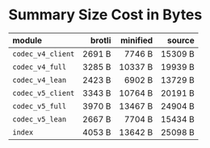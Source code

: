 # Summary Size Cost in Bytes

| module                         |   brotli | minified |   source |
|:-------------------------------|---------:|---------:|---------:|
| `codec_v4_client`              |   2691 B |   7746 B |  15309 B |
| `codec_v4_full`                |   3285 B |  10337 B |  19939 B |
| `codec_v4_lean`                |   2423 B |   6902 B |  13729 B |
| `codec_v5_client`              |   3343 B |  10764 B |  20191 B |
| `codec_v5_full`                |   3970 B |  13467 B |  24904 B |
| `codec_v5_lean`                |   2667 B |   7704 B |  15434 B |
| `index`                        |   4053 B |  13642 B |  25098 B |


